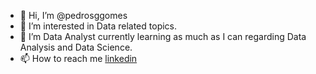 - 👋 Hi, I’m @pedrosggomes
- 👀 I’m interested in Data related topics. 
- 🌱 I’m Data Analyst currently learning as much as I can regarding Data Analysis and Data Science. 
- 📫 How to reach me [linkedin](https://www.linkedin.com/in/pedrosggomes/)

<!---
pedrosggomes/pedrosggomes is a ✨ special ✨ repository because its `README.md` (this file) appears on your GitHub profile.
You can click the Preview link to take a look at your changes.
--->
